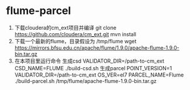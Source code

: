 # flume-parcel
1. 下载cloudera的cm_ext项目并编译
git clone https://github.com/cloudera/cm_ext.git
mvn install
2. 下载一个最新的flume，目录假设为 /tmp/flume
wget https://mirrors.bfsu.edu.cn/apache/flume/1.9.0/apache-flume-1.9.0-bin.tar.gz
3. 在本项目里运行命令
生成csd
VALIDATOR_DIR=/path-to-cm_ext CSD_NAME=FLUME ./build-csd.sh
生成parcel
POINT_VERSION=1 VALIDATOR_DIR=/path-to-cm_ext OS_VER=el7 PARCEL_NAME=Flume ./build-parcel.sh /tmp/flume/apache-flume-1.9.0-bin.tar.gz
